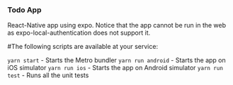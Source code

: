 ### Todo App

React-Native app using expo. Notice that the app cannot be run in the web as expo-local-authentication does not support it.

#The following scripts are available at your service:

`yarn start` - Starts the Metro bundler
`yarn run android` - Starts the app on iOS simulator
`yarn run ios` - Starts the app on Android simulator
`yarn run test` - Runs all the unit tests
